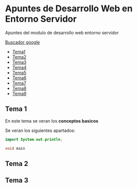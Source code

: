 # Apuntes de Desarrollo Web en Entorno Servidor
Apuntes del modulo de desarrollo web entorno servidor


[Buscador google](www.google.es)

- [Tema1](Tema1/Readme.mb)
- [Tema2](Tema2/Readme.mb)
- [Tema3](Tema3/Readme.mb)
- [Tema4](Tema4/Readme.mb)
- [Tema5](Tema5/Readme.mb)
- [Tema6](Tema6/Readme.mb)
- [Tema7](Tema7/Readme.mb)
- [Tema8](Tema8/Readme.mb)
- [Tema9](Tema9/Readme.mb)

## Tema 1
En este tema se veran los **conceptos basicos**

Se veran los siguientes apartados:

```Java
import System.out.println;

void main 

```
## Tema 2

## Tema 3
